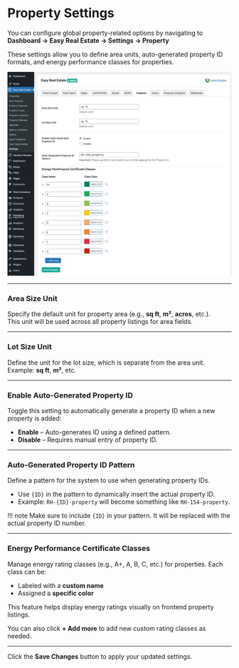 # Property Settings

You can configure global property-related options by navigating to **Dashboard → Easy Real Estate → Settings → Property**

These settings allow you to define area units, auto-generated property ID formats, and energy performance classes for properties.

![RealHomes Documentation](images/ere-tabs/property.png)

---

### **Area Size Unit**

Specify the default unit for property area (e.g., **sq ft**, **m²**, **acres**, etc.).  
This unit will be used across all property listings for area fields.

---

### **Lot Size Unit**

Define the unit for the lot size, which is separate from the area unit.  
Example: **sq ft**, **m²**, etc.

---

### **Enable Auto-Generated Property ID**

Toggle this setting to automatically generate a property ID when a new property is added:
- **Enable** – Auto-generates ID using a defined pattern.
- **Disable** – Requires manual entry of property ID.

---

### **Auto-Generated Property ID Pattern**

Define a pattern for the system to use when generating property IDs.

- Use `{ID}` in the pattern to dynamically insert the actual property ID.
- Example: `RH-{ID}-property` will become something like `RH-154-property`.

!!! note
    Make sure to include `{ID}` in your pattern. It will be replaced with the actual property ID number.

---

### **Energy Performance Certificate Classes**

Manage energy rating classes (e.g., A+, A, B, C, etc.) for properties. Each class can be:
- Labeled with a **custom name**
- Assigned a **specific color**

This feature helps display energy ratings visually on frontend property listings.

You can also click **+ Add more** to add new custom rating classes as needed.

---

Click the **Save Changes** button to apply your updated settings.